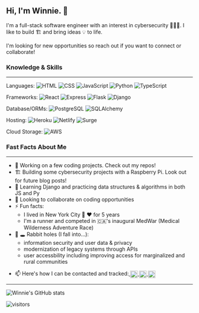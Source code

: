 ## Hi, I'm Winnie. 👋

I'm a full-stack software engineer with an interest in cybersecurity 🕵🏻‍♀️. I like to build 🏗 and bring ideas 💡 to life. 

I'm looking for new opportunities so reach out if you want to connect or collaborate!

### Knowledge & Skills
---- 
Languages:
![HTML](https://img.shields.io/badge/HTML-Expert-purple)
![CSS](https://img.shields.io/badge/CSS-Intermediate-blue)
![JavaScript](https://img.shields.io/badge/JavaScript-Expert-purple)
![Python](https://img.shields.io/badge/Python-Intermediate-blue)
![TypeScript](https://img.shields.io/badge/TypeScript-Beginner-lightgrey)

Frameworks: 
![React](https://img.shields.io/badge/React.js-Intermediate-blue)
![Express](https://img.shields.io/badge/Express.js-Intermediate-blue)
![Flask](https://img.shields.io/badge/Flask-Intermediate-blue)
![Django](https://img.shields.io/badge/Django-Intermediate-blue)
<!-- ![Bootstrap](https://img.shields.io/badge/Bootstrap-Intermediate-blue) -->
<!-- ![Jest](https://img.shields.io/badge/Jest-Intermediate-blue)
![Jasmine](https://img.shields.io/badge/Jasmine-Intermediate-blue) -->

Database/ORMs:
![PostgreSQL](https://img.shields.io/badge/PostgreSQL-Intermediate-blue)
![SQLAlchemy](https://img.shields.io/badge/SQLAlchemy-Intermediate-blue)

Hosting:
![Heroku](https://img.shields.io/badge/Heroku-Beginner-lightgrey)
![Netlify](https://img.shields.io/badge/Netlify-Beginner-lightgrey)
![Surge](https://img.shields.io/badge/Surge-Beginner-lightgrey)

Cloud Storage:
![AWS](https://img.shields.io/badge/AWS-Beginner-lightgrey)


### Fast Facts About Me
----
- 🔭 Working on a few coding projects. Check out my repos!
- 🏗 Building some cybersecurity projects with a Raspberry Pi. Look out for future blog posts!
- 🌱 Learning Django and practicing data structures & algorithms in both JS and Py
- 👯 Looking to collaborate on coding opportunities
- ⚡ Fun facts: 
    - I lived in New York City 🗽 ❤️ for 5 years
    - I'm a runner and competed in 🇨🇦's inaugural MedWar (Medical Wilderness Adventure Race)
- 🐇 🕳️ Rabbit holes (I fall into...):
    - information security and user data & privacy
    - modernization of legacy systems through APIs
    - user accessbility including improving access for marginalized and rural communities
<!-- TODO: Add personal website, Angellist, other dev communities -->
- 📫 Here's how I can be contacted and tracked:<a href="https://twitter.com/chou_winnie">
  <img align="center" alt="Winnie's Twitter" width="20px" src="https://cdn.jsdelivr.net/npm/simple-icons@v3/icons/twitter.svg" />
</a><a href="https://linkedin.com/in/winniechou">
  <img align="center" alt="Winnie's LinkedIn" width="20px" src="https://cdn.jsdelivr.net/npm/simple-icons@v3/icons/linkedin.svg" />
</a><a href="https://medium.com/@winnie.chou.mb">
  <img align="center" alt="Winnie's Medium" width="20px" src="https://cdn.jsdelivr.net/npm/simple-icons@v3/icons/medium.svg" />
</a>

----
![Winnie's GitHub stats](https://github-readme-stats.vercel.app/api?username=win-c&show_icons=true&theme=nord)

![visitors](https://visitor-badge.glitch.me/badge?page_id=win-c.visitor-badge)


